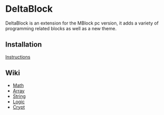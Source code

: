 # DeltaBlock
DeltaBlock is an extension for the MBlock pc version,
it adds a variety of programming related blocks as well
as a new theme.

## Installation
[Instructions](https://github.com/DeltaBlock/DeltaBlock/wiki/Installation)

## Wiki
* [Math](https://github.com/DeltaBlock/DeltaBlock/wiki/Math)
* [Array](https://github.com/DeltaBlock/DeltaBlock/wiki/Array)
* [String](https://github.com/DeltaBlock/DeltaBlock/wiki/String)
* [Logic](https://github.com/DeltaBlock/DeltaBlock/wiki/Logic)
* [Crypt](https://github.com/DeltaBlock/DeltaBlock/wiki/Crypt)

